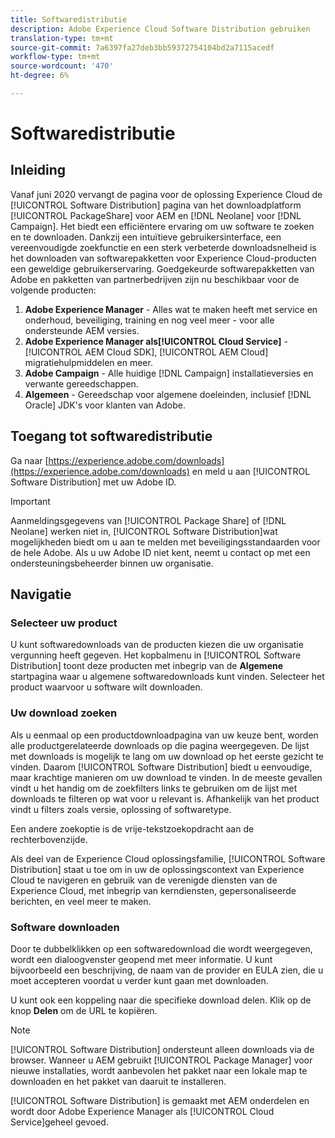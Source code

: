 ```yaml
---
title: Softwaredistributie
description: Adobe Experience Cloud Software Distribution gebruiken
translation-type: tm+mt
source-git-commit: 7a6397fa27deb3bb59372754104bd2a7115acedf
workflow-type: tm+mt
source-wordcount: '470'
ht-degree: 6%

---
```



# Softwaredistributie

## Inleiding

Vanaf juni 2020 vervangt de pagina voor de oplossing Experience Cloud de [!UICONTROL Software Distribution] pagina van het downloadplatform [!UICONTROL PackageShare] voor AEM en [!DNL Neolane] voor [!DNL Campaign]. Het biedt een efficiëntere ervaring om uw software te zoeken en te downloaden. Dankzij een intuïtieve gebruikersinterface, een vereenvoudigde zoekfunctie en een sterk verbeterde downloadsnelheid is het downloaden van softwarepakketten voor Experience Cloud-producten een geweldige gebruikerservaring. Goedgekeurde softwarepakketten van Adobe en pakketten van partnerbedrijven zijn nu beschikbaar voor de volgende producten:

1. **Adobe Experience Manager** - Alles wat te maken heeft met service en onderhoud, beveiliging, training en nog veel meer - voor alle ondersteunde AEM versies.
1. **Adobe Experience Manager als[!UICONTROL Cloud Service]** - [!UICONTROL AEM Cloud SDK], [!UICONTROL AEM Cloud] migratiehulpmiddelen en meer.
1. **Adobe Campaign** - Alle huidige [!DNL Campaign] installatieversies en verwante gereedschappen.
1. **Algemeen** - Gereedschap voor algemene doeleinden, inclusief [!DNL Oracle] JDK&#39;s voor klanten van Adobe.

## Toegang tot softwaredistributie

Ga naar [https://experience.adobe.com/downloads](https://experience.adobe.com/downloads) en meld u aan [!UICONTROL Software Distribution] met uw Adobe ID.

>[!IMPORTANT]
>
>Aanmeldingsgegevens van [!UICONTROL Package Share] of [!DNL Neolane] werken niet in, [!UICONTROL Software Distribution]wat mogelijkheden biedt om u aan te melden met beveiligingsstandaarden voor de hele Adobe. Als u uw Adobe ID niet kent, neemt u contact op met een ondersteuningsbeheerder binnen uw organisatie.

## Navigatie

### Selecteer uw product

U kunt softwaredownloads van de producten kiezen die uw organisatie vergunning heeft gegeven. Het kopbalmenu in [!UICONTROL Software Distribution] toont deze producten met inbegrip van de **Algemene** startpagina waar u algemene softwaredownloads kunt vinden. Selecteer het product waarvoor u software wilt downloaden.

### Uw download zoeken

Als u eenmaal op een productdownloadpagina van uw keuze bent, worden alle productgerelateerde downloads op die pagina weergegeven. De lijst met downloads is mogelijk te lang om uw download op het eerste gezicht te vinden. Daarom [!UICONTROL Software Distribution] biedt u eenvoudige, maar krachtige manieren om uw download te vinden. In de meeste gevallen vindt u het handig om de zoekfilters links te gebruiken om de lijst met downloads te filteren op wat voor u relevant is. Afhankelijk van het product vindt u filters zoals versie, oplossing of softwaretype.

Een andere zoekoptie is de vrije-tekstzoekopdracht aan de rechterbovenzijde.

Als deel van de Experience Cloud oplossingsfamilie, [!UICONTROL Software Distribution] staat u toe om in uw de oplossingscontext van Experience Cloud te navigeren en gebruik van de verenigde diensten van de Experience Cloud, met inbegrip van kerndiensten, gepersonaliseerde berichten, en veel meer te maken.

### Software downloaden

Door te dubbelklikken op een softwaredownload die wordt weergegeven, wordt een dialoogvenster geopend met meer informatie. U kunt bijvoorbeeld een beschrijving, de naam van de provider en EULA zien, die u moet accepteren voordat u verder kunt gaan met downloaden.

U kunt ook een koppeling naar die specifieke download delen. Klik op de knop **Delen** om de URL te kopiëren.

>[!NOTE]
>
>[!UICONTROL Software Distribution] ondersteunt alleen downloads via de browser. Wanneer u AEM gebruikt [!UICONTROL Package Manager] voor nieuwe installaties, wordt aanbevolen het pakket naar een lokale map te downloaden en het pakket van daaruit te installeren.

[!UICONTROL Software Distribution] is gemaakt met AEM onderdelen en wordt door Adobe Experience Manager als [!UICONTROL Cloud Service]geheel gevoed.